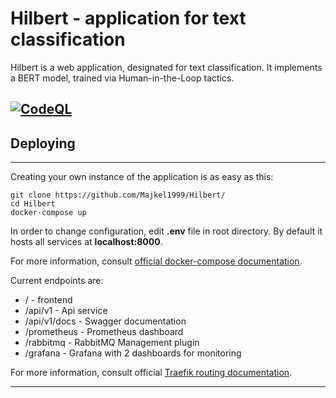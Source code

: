 
# Hilbert - application for text classification


Hilbert is a web application, designated for text classification. It implements a BERT model, trained via Human-in-the-Loop tactics.

[![CodeQL](https://github.com/Majkel1999/Hilbert/actions/workflows/codeql-analysis.yml/badge.svg)](https://github.com/Majkel1999/Hilbert)
---
## Deploying

---

Creating your own instance of the application is as easy as this:

```
git clone https://github.com/Majkel1999/Hilbert/
cd Hilbert
docker-compose up 
```

In order to change configuration, edit **.env** file in root directory. By default it hosts all services at **localhost:8000**. 

For more information, consult [official docker-compose documentation](https://docs.docker.com/compose/).

Current endpoints are:
- / - frontend
- /api/v1 - Api service
- /api/v1/docs - Swagger documentation
- /prometheus - Prometheus dashboard
- /rabbitmq - RabbitMQ Management plugin
- /grafana - Grafana with 2 dashboards for monitoring

For more information, consult official [Traefik routing documentation](https://doc.traefik.io/traefik/routing/overview/).

---
